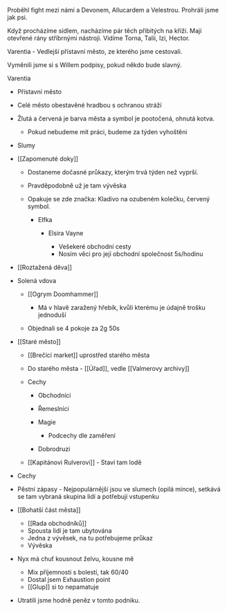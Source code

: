Proběhl fight mezi námi a Devonem, Allucardem a Velestrou. Prohráli jsme jak psi.
 
Když procházíme sídlem, nacházíme pár těch přibitých na kříži. Mají otevřené rány stříbrnými nástroji. Vidíme Torna, Talii, Izi, Hector.
 
Varentia - Vedlejší přístavní město, ze kterého jsme cestovali.
 
Vyměnili jsme si s Willem podpisy, pokud někdo bude slavný.
 
Varentia

- Přístavní město
- Celé město obestavěné hradbou s ochranou stráží
- Žlutá a červená je barva města a symbol je pootočená, ohnutá kotva.
    
    - Pokud nebudeme mít práci, budeme za týden vyhoštěni
 
- Slumy
- [[Zapomenuté doky]]
    
    - Dostaneme dočasné průkazy, kterým trvá týden než vyprší.
    - Pravděpodobně už je tam vývěska
    - Opakuje se zde značka: Kladivo na ozubeném kolečku, červený symbol.
        
        - Elfka
            
            - Elsira Vayne
                
                - Vešekeré obchodní cesty
                - Nosím věci pro její obchodní společnost 5s/hodinu
- [[Roztažená děva]]
- Solená vdova
    
    - [[Ogrym Doomhammer]]
        
        - Má v hlavě zaražený hřebík, kvůli kterému je údajně trošku jednoduší
    - Objednali se 4 pokoje za 2g 50s
      
    
- [[Staré město]]
    
    - [[Brečící market]] uprostřed starého města
    - Do starého města - [[Úřad]], vedle [[Valmerovy archivy]]
    - Cechy
        
        - Obchodníci
        - Řemeslníci
        - Magie
            
            - Podcechy dle zaměření
        - Dobrodruzi
    - [[Kapitánovi Rulverovi]] - Staví tam lodě
- Cechy
- Pěstní zápasy - Nejpopulárnější jsou ve slumech (opilá mince), setkává se tam vybraná skupina lidí a potřebují vstupenku
- [[Bohatší část města]]
    
    - [[Rada obchodníků]]
    - Spousta lidí je tam ubytována
    - Jedna z vývěsek, na tu potřebujeme průkaz
    - Vývěska
- Nyx má chuť kousnout želvu, kousne mě
    
    - Mix příjemnosti s bolestí, tak 60/40
    - Dostal jsem Exhaustion point
    - [[Glup]] si to nepamatuje
- Utratili jsme hodně peněz v tomto podniku.